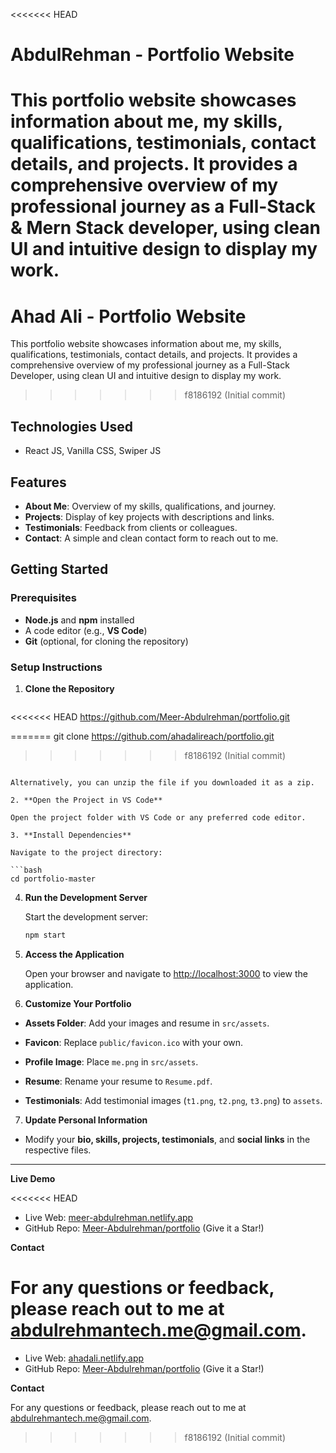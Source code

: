 <<<<<<< HEAD
# AbdulRehman - Portfolio Website

This portfolio website showcases information about me, my skills, qualifications, testimonials, contact details, and projects. It provides a comprehensive overview of my professional journey as a Full-Stack & Mern Stack developer, using clean UI and intuitive design to display my work.
=======
# Ahad Ali - Portfolio Website

This portfolio website showcases information about me, my skills, qualifications, testimonials, contact details, and projects. It provides a comprehensive overview of my professional journey as a Full-Stack Developer, using clean UI and intuitive design to display my work.
>>>>>>> f8186192 (Initial commit)

## Technologies Used

- React JS, Vanilla CSS, Swiper JS

## Features

- **About Me**: Overview of my skills, qualifications, and journey.
- **Projects**: Display of key projects with descriptions and links.
- **Testimonials**: Feedback from clients or colleagues.
- **Contact**: A simple and clean contact form to reach out to me.

## Getting Started

### Prerequisites

- **Node.js** and **npm** installed
- A code editor (e.g., **VS Code**)
- **Git** (optional, for cloning the repository)

### Setup Instructions

1. **Clone the Repository**

   ```bash
<<<<<<< HEAD
   https://github.com/Meer-Abdulrehman/portfolio.git

=======
   git clone https://github.com/ahadalireach/portfolio.git
>>>>>>> f8186192 (Initial commit)
   ```

   Alternatively, you can unzip the file if you downloaded it as a zip.

2. **Open the Project in VS Code**

   Open the project folder with VS Code or any preferred code editor.

3. **Install Dependencies**

   Navigate to the project directory:

   ```bash
   cd portfolio-master
   ```

4. **Run the Development Server**

   Start the development server:

   ```bash
   npm start
   ```

5. **Access the Application**

   Open your browser and navigate to [http://localhost:3000](http://localhost:3000) to view the application.

6. **Customize Your Portfolio**

- **Assets Folder**: Add your images and resume in `src/assets`.

- **Favicon**: Replace `public/favicon.ico` with your own.

- **Profile Image**: Place `me.png` in `src/assets`.

- **Resume**: Rename your resume to `Resume.pdf`.

- **Testimonials**: Add testimonial images (`t1.png`, `t2.png`, `t3.png`) to `assets`.

7. **Update Personal Information**

- Modify your **bio, skills, projects, testimonials**, and **social links** in the respective files.

---

**Live Demo**

<<<<<<< HEAD
- Live Web: [meer-abdulrehman.netlify.app](https://meer-abdulrehman.netlify.app/)
- GitHub Repo: [Meer-Abdulrehman/portfolio](https://github.com/Meer-Abdulrehman/portfolio) (Give it a Star!)

**Contact**

For any questions or feedback, please reach out to me at [abdulrehmantech.me@gmail.com](mailto:abdulrehmantech.me@gmail.com).
=======
- Live Web: [ahadali.netlify.app](https://meer-abdulrehman.netlify.app/)
- GitHub Repo: [Meer-Abdulrehman/portfolio](https://github.com/Meer-Abdulrehman/portfolio) (Give it a Star!)

**Contact**

For any questions or feedback, please reach out to me at [abdulrehmantech.me@gmail.com](mailto:abdulrehmantech.me@gmail.com).
>>>>>>> f8186192 (Initial commit)
